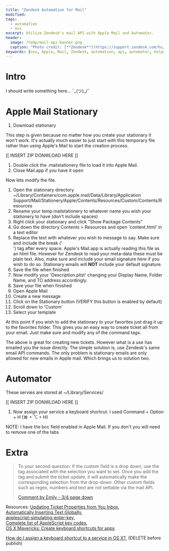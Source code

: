 ```yaml
---
title: "Zendesk Automation for Mail"
modified:
tags:
  - automation
  - osx
excerpt: Utilize Zendesk's mail API with Apple Mail and Automator. 
header:
  image: /temp/mail-api-banner.png
  caption: "Photo credit: [**Zendesk**](https://support.zendesk.com/hc/en-us/articles/203691006-Updating-ticket-properties-from-your-inbox)"
keywords: [osx, Apple, Mail, Zendesk, automation, api, automator, helpdesk, support]	
---
```


# Intro 

I should write something here... ¯\_(ツ)_/¯


# Apple Mail Stationary

1) Download stationary 

  This step is given because no matter how you create your stationary it won't work. It's actually much easier to just start with this temporary file rather than using Apple's Mail to start the creation process.
  
  [[ INSERT ZIP DONWLOAD HERE ]]


1) Double click the .mailstationery file to load it into Apple Mail.
1) Close Mail.app if you have it open

Now lets modify the file.
1) Open the stationary directory
  ~/Library/Containers/com.apple.mail/Data/Library/Application Support/Mail/Stationery/Apple/Contents/Resources/Custom/Contents/Resources
1) Rename your temp.mailstationery to whatever name you wish your stationery to have (don't include spaces) 
1) Right click your stationary and click "Show Package Contents"
1) Go down the directory Contents > Resources and open 'content.html' in a text editor
1) Replace the text with whatever you wish to message to say. Make sure and include the break ('<br>') tag after every space. Apple's Mail.app is actually reading this file as an html file. However for Zendesk to read your meta-data these must be plain text. Also, make sure and include your email signature here if you wish to do so. Stationary emails will **NOT** include your default signature.
1) Save the file when finished
1) Now modify your 'Description.plist' changing your Display Name, Folder Name, and TO address accordingly.
1) Save your file when finished
1) Open Apple Mail
1) Create a new message
1) Click on the Stationary button (VERIFY this button is enabled by default)
1) Scroll down to 'Custom'
1) Select your template


At this point if you wish to add the stationary to your favorites just drag it up to the favorites folder. This gives you an easy way to create ticket all from your email. Just make sure and modify any of the command tags.

The above is great for creating new tickets. However what is a use has emailed you the issue directly. The simple solution is, use Zendesk's same email API commands. The only problem is stationary emails are only allowed for new emails in Apple mail. Which brings us to solution two. 

# Automator

These servies are stored at ~/Library/Services/


[[ INSERT ZIP DONWLOAD HERE ]]

1) Now assign your service a keyboard shortcut. I used Command + Option + H (⌘ + ⌥ + H)

NOTE: I have the bcc field enabled in Apple Mail. If you don't you will need to remove one of the tabs

# Extra

>To your second question: If the custom field is a drop down, use the tag associated with the selection you want to set. Once you add the tag and submit the ticket update, it will automatically make the corresponding selection from the drop-down. Other custom fields such as regex, numbers and text are not settable via the mail API.
> 
> [Comment by Emily - 3/4 page down](https://support.zendesk.com/hc/en-us/articles/203691006-Updating-ticket-properties-from-your-inbox?page=4&preview%5Btheme_id%5D=-1%29)

Resources: [Updating Ticket Properties from You Inbox](https://support.zendesk.com/hc/en-us/articles/203691006-Updating-ticket-properties-from-your-inbox),  
[Automatically Inserting Text Globally](http://apple.stackexchange.com/a/87989),  
[applescript-simulating-enter-key](http://alvinalexander.com/blog/post/mac-os-x/applescript-simulating-enter-key),  
[Complete list of AppleScript key codes](http://eastmanreference.com/complete-list-of-applescript-key-codes/),  
[OS X Mavericks: Create keyboard shortcuts for apps](https://support.apple.com/kb/PH13916?locale=en_US)



[How do I assign a keyboard shortcut to a service in OS X?](http://apple.stackexchange.com/a/44001),  (DELETE before publish)